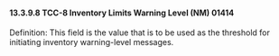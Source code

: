 #### 13.3.9.8 TCC-8 Inventory Limits Warning Level (NM) 01414

Definition: This field is the value that is to be used as the threshold for initiating inventory warning-level messages.
